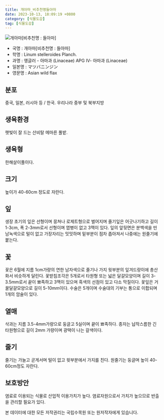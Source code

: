 ```yaml
---
title: 개아마_비추천명들아마
date: 2023-10-13, 18:09:19 +0800
category: [식물도감]
tag: [식물도감]
---
```




![개아마[비추천명 : 들아마]](http://www.nature.go.kr/fileUpload/plants/basic/Linaceae/Linum/9296/9296_1_th2.jpg)
- 국명 : 개아마[비추천명 : 들아마]
- 학명 : Linum stelleroides Planch.
- 과명 : 앵글러 - 아마과 (Linaceae) APG Ⅳ- 아마과 (Linaceae)
- 일본명 : マツバニンジン
- 영문명 : Asian wild flax


## 분포
중국, 일본, 러시아 등 / 한국. 우리나라 중부 및 북부지방
## 생육환경
햇빛이 잘 드는 산비탈 메마른 풀밭.
## 생육형
한해살이풀이다.
## 크기
높이가 40-60cm 정도로 자란다.
## 잎
생장 초기의 잎은 선형이며 뭉쳐나 로제트형으로 벌어지며 줄기잎은 어긋나기하고 길이 1-3cm, 폭 2-3mm로서 선형이며 엽병이 없고 3맥이 있다. 잎의 앞뒷면은 분백색을 띤 남녹색으로 털이 없고 가장자리는 밋밋하며 밑부분이 점차 좁아져서 나중에는 원줄기에 붙는다.
## 꽃
꽃은 6월에 지름 1cm가량의 연한 남자색으로 줄기나 가지 윗부분의 잎겨드랑이에 총산화서 비슷하게 달린다. 꽃받침조각은 5개로서 타원형 또는 넓은 달걀모양이며 길이 3-3.5mm로서 끝이 뾰족하고 3맥이 있으며 흑색의 선점이 있고 다소 막질이다. 꽃잎은 거꿀달걀모양으로 길이 5-10mm이다. 수술은 5개이며 수술대의 기부는 통으로 이합되며 1개의 암술이 있다.
## 열매
삭과는 지름 3.5-4mm가량으로 둥글고 5실이며 끝이 뾰족하다. 종자는 납작스름한 긴 타원형으로 길이 2mm 가량이며 광택이 나는 갈색이다.
## 줄기
줄기는 가늘고 곧게서며 털이 없고 윗부분에서 가지를 친다. 원줄기는 둥글며 높이 40-60cm정도 자란다.
## 보호방안
염료로 이용되는 식물로 산업적 이용가치가 높다. 염료자원으로서 가치가 높으므로 반출을 관리할 필요가 있다.






본 데이터에 대한 모든 저작권리는 국립수목원 또는 원저작자에게 있습니다.
